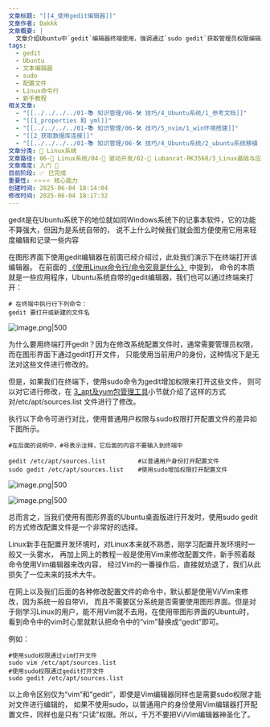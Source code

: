 ```yaml
---
文章标题: "[[4_使用gedit编辑器]]"
文章作者: Dakkk
文章概要: |
  文章介绍Ubuntu中`gedit`编辑器终端使用，强调通过`sudo gedit`获取管理员权限编辑系统配置文件。它解释了普通用户权限限制，并建议Linux新手在图形界面下优先使用`gedit`替代`Vim`，以降低学习门槛，同时指出`sudo`对修改系统文件的重要性。
tags:
  - gedit
  - Ubuntu
  - 文本编辑器
  - sudo
  - 配置文件
  - Linux命令行
  - 新手教程
相关文章:
  - "[[../../../../01-📚 知识管理/06-🛠️ 技巧/4_Ubuntu系统/1_参考文档]]"
  - "[[1_properties 和 yml]]"
  - "[[../../../../01-📚 知识管理/06-🛠️ 技巧/5_nvim/1_win环境搭建]]"
  - "[[2_获取数据库连接]]"
  - "[[../../../../01-📚 知识管理/06-🛠️ 技巧/4_Ubuntu系统/2_ubuntu系统移植（dd）]]"
文章分类: 🐧 Linux系统
文章路径: 06-🐧 Linux系统/04-🔌 驱动开发/02-💾 Lubancat-RK3568/3_Linux基础与应用开发实战/4_补充部分/4_使用gedit编辑器.md
文章难度: 入门 🌱
目前阶段: ✅ 已完成
重要性: ⭐⭐⭐⭐ 核心能力
创建时间: 2025-06-04 18:14:04
修改时间: 2025-06-04 18:17:32
---
```



gedit是在Ubuntu系统下的地位就如同Windows系统下的记事本软件，它的功能不算强大，但因为是系统自带的， 说不上什么时候我们就会图方便使用它用来轻度编辑和记录一些内容

在图形界面下使用gedit编辑器在前面已经介绍过，此处我们演示下在终端打开该编辑器。 在前面的 [《使用Linux命令行/命令究竟是什么》](https://doc.embedfire.com/linux/stm32mp1/linux_base/zh/latest/linux_basis/command_line/command_line.html#id9) 中提到， 命令的本质就是一些应用程序，Ubuntu系统自带的gedit编辑器，我们也可以通过终端来打开：

```shell
# 在终端中执行行下列命令：
gedit 要打开或新建的文件名
```

![image.png|500](https://my-obsidian-image.oss-cn-guangzhou.aliyuncs.com/2025/06/697a83f1d356cfc79ae098a5e60a7145.png)

为什么要用终端打开gedit？因为在修改系统配置文件时，通常需要管理员权限，而在图形界面下通过gedit打开文件， 只能使用当前用户的身份，这种情况下是无法对这些文件进行修改的。

但是，如果我们在终端下，使用sudo命令为gedit增加权限来打开这些文件， 则可以对它进行修改，在 [3_apt及yum包管理工具](3_apt及yum包管理工具.md)小节就介绍了这样的方式对/etc/apt/sources.list 文件进行了修改。

执行以下命令可进行对比，使用普通用户权限与sudo权限打开配置文件的差异如下图所示。
```shell
#在后面的说明中，#号表示注释，它后面的内容不要输入到终端中

gedit /etc/apt/sources.list         #以普通用户身份打开配置文件
sudo gedit /etc/apt/sources.list    #使用sudo增加权限打开配置文件
```

![image.png|500](https://my-obsidian-image.oss-cn-guangzhou.aliyuncs.com/2025/06/8f8628f6d132888f36abedaf1e6f7197.png)


![image.png|500](https://my-obsidian-image.oss-cn-guangzhou.aliyuncs.com/2025/06/d6c704d2ee6e82ac2f80d63f5b6e78b4.png)

总而言之，当我们使用有图形界面的Ubuntu桌面版进行开发时，使用sudo gedit的方式修改配置文件是一个非常好的选择。

Linux新手在配置开发环境时，对Linux本来就不熟悉，刚学习配置开发环境时一般又一头雾水， 再加上网上的教程一般是使用Vim来修改配置文件，新手照着敲命令使用Vim编辑器来改内容， 经过Vim的一番操作后，直接就劝退了，我们从此损失了一位未来的技术大牛。

在网上以及我们后面的各种修改配置文件的命令中，默认都是使用Vi/Vim来修改，因为系统一般自带Vi， 而且不需要区分系统是否需要使用图形界面。但是对于刚学习Linux的用户，能不用Vim就不去用，在使用带图形界面的Ubuntu时， 看到命令中的vim时心里就默认把命令中的“vim”替换成“gedit”即可。

例如：
```shell
#使用sudo权限通过vim打开文件
sudo vim /etc/apt/sources.list
#使用sudo权限通过gedit打开文件
sudo gedit /etc/apt/sources.list
```

以上命令区别仅为“vim”和“gedit”，即使是Vim编辑器同样也是需要sudo权限才能对文件进行编辑的， 如果不使用sudo，以普通用户的身份使用Vim编辑器打开配置文件，同样也是只有“只读”权限。所以，千万不要把Vi/Vim编辑器神圣化了。